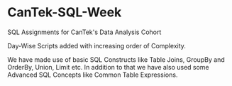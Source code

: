 # CanTek-SQL-Week
SQL Assignments for CanTek's Data Analysis Cohort

Day-Wise Scripts added with increasing order of Complexity.

We have made use of basic SQL Constructs like Table Joins, GroupBy and OrderBy, Union, Limit etc.
In addition to that we have also used some Advanced SQL Concepts like Common Table Expressions. 
